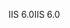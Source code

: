 <span data-ttu-id="ee3f8-101">IIS 6.0</span><span class="sxs-lookup"><span data-stu-id="ee3f8-101">IIS 6.0</span></span>